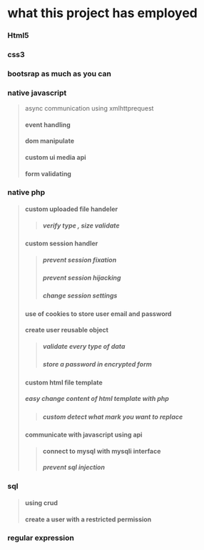 # what this project has employed
### Html5
### css3
### bootsrap as much as you can
### native javascript
>  async communication using xmlhttprequest
> #### event handling
> #### dom manipulate
> #### custom ui media api
> #### form validating
### native php
> #### custom uploaded file handeler
>> ##### verify type , size validate
> ####  custom session handler
>> ##### prevent session fixation
>> ##### prevent session hijacking 
>> ##### change session settings
> #### use of cookies to store user email and password
> #### create user reusable object 
>> ##### validate every type of data
>> ##### store a password in encrypted form 
> #### custom html file template
> ##### easy change content of html template with php 
>> ##### custom detect what mark you want to replace
> #### communicate with javascript using api 
>> #### connect to mysql with mysqli interface 
>> ##### prevent sql injection 
### sql
> #### using crud 
> #### create a user with a restricted permission
### regular expression 
